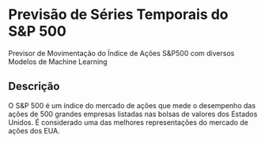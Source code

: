 # Previsão de Séries Temporais do S&P 500
Previsor de Movimentação do Índice de Ações S&amp;P500 com diversos Modelos de Machine Learning

## Descrição
O S&P 500 é um índice do mercado de ações que mede o desempenho das ações de 500 grandes empresas listadas nas bolsas de valores dos Estados Unidos. É considerado uma das melhores representações do mercado de ações dos EUA.


